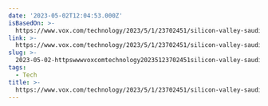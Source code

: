 ```yaml
---
date: '2023-05-02T12:04:53.000Z'
isBasedOn: >-
  https://www.vox.com/technology/2023/5/1/23702451/silicon-valley-saudi-money-khashoggi
link: >-
  https://www.vox.com/technology/2023/5/1/23702451/silicon-valley-saudi-money-khashoggi
slug: >-
  2023-05-02-httpswwwvoxcomtechnology20235123702451silicon-valley-saudi-money-khashoggi
tags:
  - Tech
title: >-
  https://www.vox.com/technology/2023/5/1/23702451/silicon-valley-saudi-money-khashoggi
---
```


